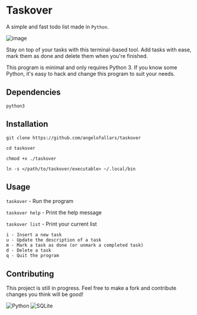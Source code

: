 # Taskover

A simple and fast todo list made in `Python`.

![image](https://i.imgur.com/PBA0LaH.png)

Stay on top of your tasks with this terminal-based tool. Add tasks with ease, mark them as done and delete them when you're finished.

This program is minimal and only requires Python 3. If you know some Python, it's easy to hack and change this program to suit your needs.

## Dependencies

`python3`

## Installation

`git clone https://github.com/angelofallars/taskover`

`cd taskover`

`chmod +x ./taskover`

`ln -s </path/to/taskover/executable> ~/.local/bin`

## Usage

`taskover` - Run the program

`taskover help` - Print the help message

`taskover list` - Print your current list

```
i - Insert a new task
u - Update the description of a task
m - Mark a task as done (or unmark a completed task)
d - Delete a task
q - Quit the program
```

## Contributing

This project is still in progress. Feel free to make a fork and contribute
changes you think will be good!

![Python](https://img.shields.io/badge/Python-3776AB?style=for-the-badge&logo=python&logoColor=white) ![SQLite](https://img.shields.io/badge/SQLite-07405E?style=for-the-badge&logo=sqlite&logoColor=white)
